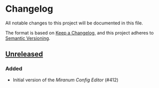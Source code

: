# Changelog

All notable changes to this project will be documented in this file.

The format is based on [Keep a Changelog](https://keepachangelog.com/en/1.0.0/),
and this project adheres to [Semantic Versioning](https://semver.org/spec/v2.0.0.html).

## [Unreleased]

### Added
* Initial version of the *Miranum Config Editor* (#412)


[unreleased]: https://github.com/Miragon/miranum-ide/compare/release/v0.5.5...HEAD
